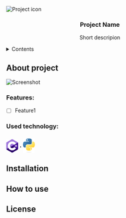 ![Project icon](/relative/path/to/icon.svg?raw=true&sanitize=true "Optional title")  
<h3 align="center">Project Name</h3>
<p align="center">Short descripion</p>

<details>
  <summary>Contents</summary>
  <ol>
    <li><a href="#About-project">About project</a></li>
    <ul>
      <li><a href="#Features">Features</a></li>
      <li><a href="#Used-technology">Used technology</a></li>
    </ul>
    <li><a href="#Installation">Installation</a></li>
    <li><a href="#How-to-use">How to use?</a></li>
    <li><a href="#License">License</a></li>
  </ol>
</details>

## About project
![Screenshot](/screenshots/img.jpg?raw=true "Title")

### Features:
- [ ] Feature1

### Used technology:

<h3>
  <img width="32" align="center" alt="C#" src="https://github.com/jakpop11/jakpop11/blob/main/Assets/Icons/c_sharp.svg"></a>
  <span> . </span>
  <img width="32" align="center" alt="C#" src="https://github.com/jakpop11/jakpop11/blob/main/Assets/Icons/python.svg"></a>
</h3>

## Installation

## How to use

## License
